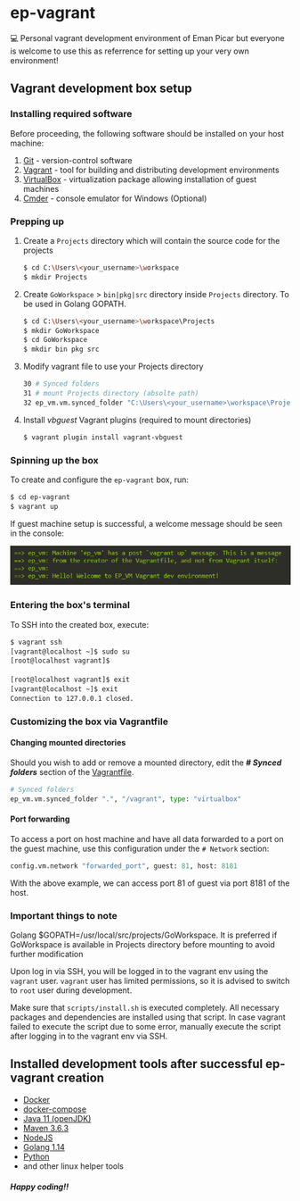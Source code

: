 # ep-vagrant

💻 Personal vagrant development environment of Eman Picar but everyone is welcome to use this as referrence for setting up your very own environment!

## Vagrant development box setup


### Installing required software

Before proceeding, the following software should be installed on your host machine:
1. [Git](https://git-scm.com/downloads) - version-control software
2. [Vagrant](https://www.vagrantup.com/docs/installation/) - tool for building and distributing development environments
3. [VirtualBox](https://www.virtualbox.org/wiki/Downloads) - virtualization package allowing installation of guest machines
4. [Cmder](http://cmder.net/#latest-version) - console emulator for Windows (Optional)


### Prepping up

1. Create a `Projects` directory which will contain the source code for the projects

    ```bash
    $ cd C:\Users\<your_username>\workspace
    $ mkdir Projects
    ```

2. Create `GoWorkspace` > `bin|pkg|src` directory inside `Projects` directory. To be used in Golang GOPATH.

    ```bash
    $ cd C:\Users\<your_username>\workspace\Projects
    $ mkdir GoWorkspace
    $ cd GoWorkspace
    $ mkdir bin pkg src
    ```
    
3. Modify vagrant file to use your Projects directory

    ```bash
    30 # Synced folders
    31 # mount Projects directory (absolte path)
    32 ep_vm.vm.synced_folder "C:\Users\<your_username>\workspace\Projects", "/usr/local/src/projects", type: "virtualbox" 
    ```

4. Install _vbguest_ Vagrant plugins (required to mount directories)

    ```bash
    $ vagrant plugin install vagrant-vbguest
    ```


### Spinning up the box

To create and configure the `ep-vagrant` box, run:

```bash
$ cd ep-vagrant
$ vagrant up
```

If guest machine setup is successful, a welcome message should be seen in the console:

![vagrant-up-result](img/ep-vagrant-created.PNG)


### Entering the box's terminal

To SSH into the created box, execute:

```bash
$ vagrant ssh
[vagrant@localhost ~]$ sudo su
[root@localhost vagrant]$ 

[root@localhost vagrant]$ exit
[vagrant@localhost ~]$ exit
Connection to 127.0.0.1 closed.
```


### Customizing the box via Vagrantfile

#### Changing mounted directories

Should you wish to add or remove a mounted directory, edit the **_# Synced folders_** section of the [Vagrantfile](Vagrantfile).

```python
# Synced folders
ep_vm.vm.synced_folder ".", "/vagrant", type: "virtualbox"
```

#### Port forwarding

To access a port on host machine and have all data forwarded to a port on the guest machine, use this configuration under the `# Network` section:

```python
config.vm.network "forwarded_port", guest: 81, host: 8181
```

With the above example, we can access port 81 of guest via port 8181 of the host.


### Important things to note

Golang $GOPATH=/usr/local/src/projects/GoWorkspace. It is preferred if GoWorkspace is available in Projects directory before mounting to avoid further modification

Upon log in via SSH, you will be logged in to the vagrant env using the `vagrant` user. `vagrant` user has limited permissions, so it is advised to switch to `root` user during development.

Make sure that `scripts/install.sh` is executed completely. All necessary packages and dependencies are installed using that script. In case vagrant failed to execute the script due to some error, manually execute the script after logging in to the vagrant env via SSH. 

## Installed development tools after successful ep-vagrant creation
 - [Docker](https://docs.docker.com/engine/install/centos/)
 - [docker-compose](https://docs.docker.com/compose/install/)
 - [Java 11 (openJDK)](https://www.oracle.com/java/technologies/javase-jdk11-downloads.html)
 - [Maven 3.6.3](https://maven.apache.org/)
 - [NodeJS](https://nodejs.org/en/)
 - [Golang 1.14](https://golang.org/)
 - [Python](https://www.python.org/)
 - and other linux helper tools


##### Happy coding!!